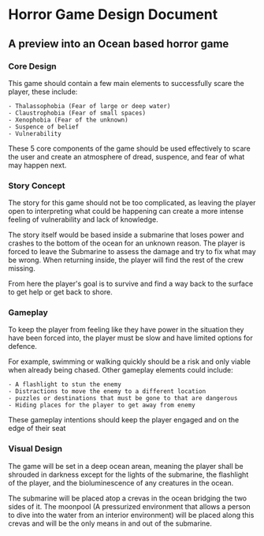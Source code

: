# Horror Game Design Document

## A preview into an Ocean based horror game

### Core Design
This game should contain a few main elements to successfully scare the player, these include: 

    - Thalassophobia (Fear of large or deep water)
    - Claustrophobia (Fear of small spaces)
    - Xenophobia (Fear of the unknown)
    - Suspence of belief
    - Vulnerability

These 5 core components of the game should be used effectively to scare the user and create an 
atmosphere of dread, suspence, and fear of what may happen next.

### Story Concept
The story for this game should not be too complicated, as leaving the player open to interpreting
what could be happening can create a more intense feeling of vulnerability and lack of knowledge.

The story itself would be based inside a submarine that loses power and crashes to the bottom of
the ocean for an unknown reason. The player is forced to leave the Submarine to assess the damage
and try to fix what may be wrong. When returning inside, the player will find the rest of the crew
missing.

From here the player's goal is to survive and find a way back to the surface to get help or get back to shore.

### Gameplay
To keep the player from feeling like they have power in the situation they have been forced into,
the player must be slow and have limited options for defence. 

For example, swimming or walking quickly should be a risk and only viable when already being chased. Other gameplay elements could include:

    - A flashlight to stun the enemy
    - Distractions to move the enemy to a different location
    - puzzles or destinations that must be gone to that are dangerous
    - Hiding places for the player to get away from enemy

These gameplay intentions should keep the player engaged and on the edge of their seat

### Visual Design
The game will be set in a deep ocean arean, meaning the player shall be shrouded in darkness except for the 
lights of the submarine, the flashlight of the player, and the bioluminescence of any creatures in the ocean.

The submarine will be placed atop a crevas in the ocean bridging the two sides of it. The moonpool (A pressurized environment that allows a person to dive into the water from an interior environment) will be placed along this crevas and will be the only means in and out of the submarine.
